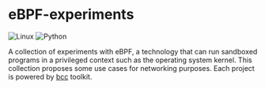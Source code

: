 # eBPF-experiments

![Linux](https://img.shields.io/badge/platform-linux-yellow)
![Python](https://img.shields.io/badge/language-python-green)

A collection of experiments with eBPF, a technology that can run sandboxed programs in a privileged context such as the operating system kernel. This collection proposes some use cases for networking purposes. Each
project is powered by [bcc](https://github.com/iovisor/bcc/tree/master) toolkit.
